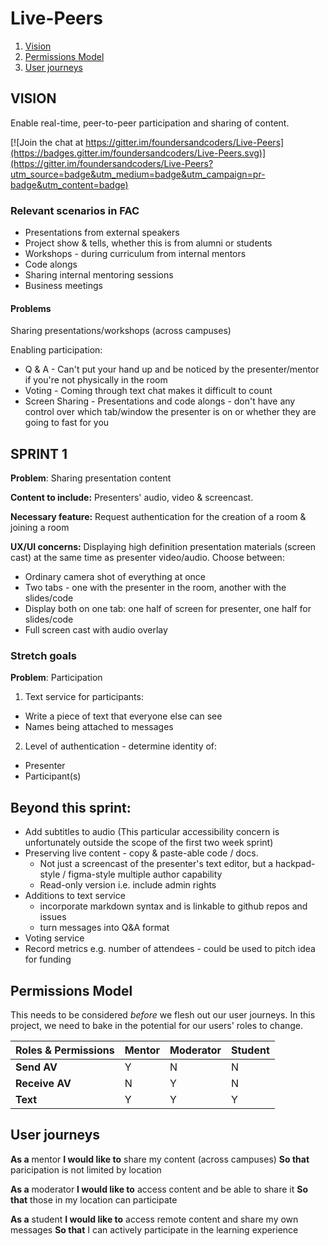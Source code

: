 # Live-Peers

1. [Vision](#VISION)
2. [Permissions Model](#Permissions-Model)
3. [User journeys](#User-journeys)

## VISION

Enable real-time, peer-to-peer participation and sharing of content.

[![Join the chat at https://gitter.im/foundersandcoders/Live-Peers](https://badges.gitter.im/foundersandcoders/Live-Peers.svg)](https://gitter.im/foundersandcoders/Live-Peers?utm_source=badge&utm_medium=badge&utm_campaign=pr-badge&utm_content=badge)

### Relevant scenarios in FAC
+ Presentations from external speakers
+ Project show & tells, whether this is from alumni or students
+ Workshops - during curriculum from internal mentors
+ Code alongs
+ Sharing internal mentoring sessions
+ Business meetings

#### Problems
Sharing presentations/workshops (across campuses)

Enabling participation:
+ Q & A - Can't put your hand up and be noticed by the presenter/mentor if you're not physically in the room
+ Voting - Coming through text chat makes it difficult to count
+ Screen Sharing - Presentations and code alongs - don't have any control over which tab/window the presenter is on or whether they are going to fast for you

## SPRINT 1
**Problem**: Sharing presentation content

**Content to include:** Presenters' audio, video & screencast.

**Necessary feature:** Request authentication for the creation of a room & joining a room

**UX/UI concerns:** Displaying high definition presentation materials (screen cast) at the same time as presenter video/audio. Choose between:
+ Ordinary camera shot of everything at once
+ Two tabs - one with the presenter in the room, another with the slides/code
+ Display both on one tab: one half of screen for presenter, one half for slides/code
+ Full screen cast with audio overlay

### Stretch goals
**Problem**: Participation
1. Text service for participants:
  + Write a piece of text that everyone else can see
  + Names being attached to messages
2. Level of authentication - determine identity of:
  + Presenter
  + Participant(s)

## Beyond this sprint:
+ Add subtitles to audio (This particular accessibility concern is unfortunately outside the scope of the first two week sprint)
+ Preserving live content - copy & paste-able code / docs.
  + Not just a screencast of the presenter's text editor, but a hackpad-style / figma-style multiple author capability
  + Read-only version i.e. include admin rights
+ Additions to text service
  + incorporate markdown syntax and is linkable to github repos and issues
  + turn messages into Q&A format
+ Voting service
+ Record metrics e.g. number of attendees - could be used to pitch idea for funding


## Permissions Model
This needs to be considered _before_ we flesh out our user journeys. In this project, we need to bake in the potential for our users' roles to change.

Roles & Permissions      |   Mentor   |   Moderator   |   Student   |
------------|--------------|--------------|-----------|
**Send AV**  | Y | N | N     
**Receive AV**  | N | Y | N  
**Text**  | Y | Y | Y      

## User journeys

**As a** mentor
**I would like to** share my content (across campuses)
**So that** paricipation is not limited by location

**As a** moderator
**I would like to** access content and be able to share it
**So that** those in my location can participate

**As a** student
**I would like to** access remote content and share my own messages
**So that** I can actively participate in the learning experience

